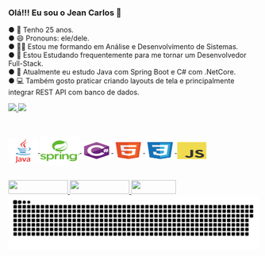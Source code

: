 <!--
- 🔭 I’m currently working on ...
- 🌱 I’m currently learning ...
- 👯 I’m looking to collaborate on ...
- 🤔 I’m looking for help with ...
- 😄 Pronouns: ...
- 💬 Ask me about ...
- 📫 How to reach me: ...
- ⚡ Fun fact: ...
-->

### Olá!!! Eu sou o Jean Carlos 👋 #
● 🤵 Tenho 25 anos.<br>
● 😄 Pronouns: ele/dele.<br>
● 👨‍🎓 Estou me formando em Análise e Desenvolvimento de Sistemas.<br>
● 👀 Estou Estudando frequentemente para me tornar um Desenvolvedor Full-Stack.<br>
● 🌱 Atualmente eu estudo Java com Spring Boot e C# com .NetCore.<br>
● 💻 Também gosto praticar criando layouts de tela e principalmente integrar REST API com banco de dados.<br>

<div>
  <a href="https://github.com/jean-carlos-cxp">
  <img height="180em" src="https://github-readme-stats.vercel.app/api?username=jean-carlos-cxp&show_icons=true&theme=dark&include_all_commits=true&count_private=true"/>
  <img height="180em" src="https://github-readme-stats.vercel.app/api/top-langs/?username=jean-carlos-cxp&layout=compact&langs_count=7&theme=dark"/>
</div>
  
##

 <div style="display: inline_block"><br>
    <img align="center" alt="Jean-Java" height="50" width="60" src="https://github.com/devicons/devicon/blob/master/icons/java/java-original-wordmark.svg">
    <img align="center" alt="Jean-Spring" height="60" width="80" src="https://github.com/devicons/devicon/blob/master/icons/spring/spring-original-wordmark.svg">
    <img align="center" alt="Jean-C#" height="35" width="60" src="https://github.com/devicons/devicon/blob/master/icons/csharp/csharp-original.svg">
    <img align="center" alt="Jean-HTML" height="35" width="60" src="https://github.com/devicons/devicon/blob/master/icons/html5/html5-original.svg">
    <img align="center" alt="Jean-CSS" height="35" width="60" src="https://github.com/devicons/devicon/blob/master/icons/css3/css3-original.svg">
    <img align="center" alt="Jean-JS" height="35" width="60" src="https://github.com/devicons/devicon/blob/master/icons/javascript/javascript-original.svg">
 </div>
  
  ##
  
 <div>
    <a href="https://www.linkedin.com/in/jean-carlos-ti" target="_blank">
      <img src="https://img.shields.io/badge/-LinkedIn-%230077B5?style=for-the-badge&logo=linkedin&logoColor=white" height="28" width="120" target="_blank">
    </a>
    <a href="https://instagram.com/jean_carlos.96" target="_blank">
      <img src="https://img.shields.io/badge/-Instagram-%23E4405F?style=for-the-badge&logo=instagram&logoColor=white" height="28" width="120" target="_blank">
    </a>
    <a href="mailto:jean.silva0096@gmail.com">
      <img src="https://img.shields.io/badge/-Gmail-%23333?style=for-the-badge&logo=gmail&logoColor=white" height="28" width="90" target="_blank">
    </a>
      
   <img align="center" alt="Cobrinha-Game-gif" src="https://github.com/jean-carlos-cxp/jean-carlos-cxp/blob/output/github-contribution-grid-snake.svg">
 </div>



  
 
 

